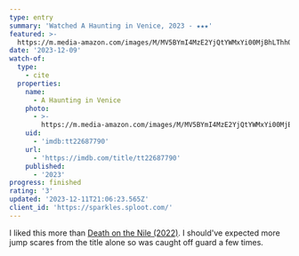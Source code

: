 ```yaml
---
type: entry
summary: 'Watched A Haunting in Venice, 2023 - ★★★'
featured: >-
  https://m.media-amazon.com/images/M/MV5BYmI4MzE2YjQtYWMxYi00MjBhLThhOTYtYjdiOGQ4NzE4MWViXkEyXkFqcGdeQXVyMzUwNDIxMjQ@._V1_SX300.jpg
date: '2023-12-09'
watch-of:
  type:
    - cite
  properties:
    name:
      - A Haunting in Venice
    photo:
      - >-
        https://m.media-amazon.com/images/M/MV5BYmI4MzE2YjQtYWMxYi00MjBhLThhOTYtYjdiOGQ4NzE4MWViXkEyXkFqcGdeQXVyMzUwNDIxMjQ@._V1_SX300.jpg
    uid:
      - 'imdb:tt22687790'
    url:
      - 'https://imdb.com/title/tt22687790'
    published:
      - '2023'
progress: finished
rating: '3'
updated: '2023-12-11T21:06:23.565Z'
client_id: 'https://sparkles.sploot.com/'
---
```

I liked this more than [Death on the Nile (2022)](https://www.imdb.com/title/tt7657566/). I should've expected more jump scares from the title alone so was caught off guard a few times.
